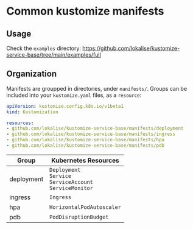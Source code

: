 # Common kustomize manifests

## Usage

Check the `examples` directory: https://github.com/lokalise/kustomize-service-base/tree/main/examples/full

## Organization

Manifests are groupped in directories, under `manifests/`. Groups can be included
into your `kustomize.yaml` files, as a `resource`:

```yaml
apiVersion: kustomize.config.k8s.io/v1beta1
kind: Kustomization

resources:
- github.com/lokalise/kustomize-service-base/manifests/deployment
- github.com/lokalise/kustomize-service-base/manifests/ingress
- github.com/lokalise/kustomize-service-base/manifests/hpa
- github.com/lokalise/kustomize-service-base/manifests/pdb
```

Group | Kubernetes Resources
--- | ---
deployment | `Deployment`<br>`Service`<br>`ServiceAccount`<br>`ServiceMonitor`
ingress | `Ingress`
hpa | `HorizontalPodAutoscaler`
pdb | `PodDisruptionBudget`
